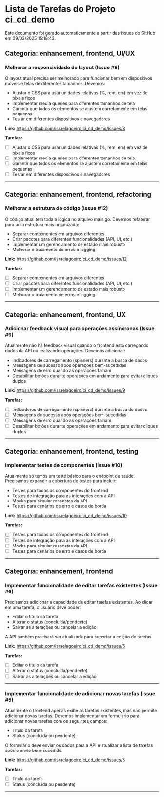 ﻿# Lista de Tarefas do Projeto ci_cd_demo

Este documento foi gerado automaticamente a partir das issues do GitHub em 09/03/2025 15:18:43.

## Categoria: enhancement, frontend, UI/UX

### Melhorar a responsividade do layout (Issue #8)

O layout atual precisa ser melhorado para funcionar bem em dispositivos móveis e telas de diferentes tamanhos. Devemos:

- Ajustar o CSS para usar unidades relativas (%, rem, em) em vez de pixels fixos
- Implementar media queries para diferentes tamanhos de tela
- Garantir que todos os elementos se ajustem corretamente em telas pequenas
- Testar em diferentes dispositivos e navegadores

**Link:** https://github.com/israelagoeiro/ci_cd_demo/issues/8

**Tarefas:**
- [ ] Ajustar o CSS para usar unidades relativas (%, rem, em) em vez de pixels fixos
- [ ] Implementar media queries para diferentes tamanhos de tela
- [ ] Garantir que todos os elementos se ajustem corretamente em telas pequenas
- [ ] Testar em diferentes dispositivos e navegadores

---

## Categoria: enhancement, frontend, refactoring

### Melhorar a estrutura do código (Issue #12)

O código atual tem toda a lógica no arquivo main.go. Devemos refatorar para uma estrutura mais organizada:

- Separar componentes em arquivos diferentes
- Criar pacotes para diferentes funcionalidades (API, UI, etc.)
- Implementar um gerenciamento de estado mais robusto
- Melhorar o tratamento de erros e logging

**Link:** https://github.com/israelagoeiro/ci_cd_demo/issues/12

**Tarefas:**
- [ ] Separar componentes em arquivos diferentes
- [ ] Criar pacotes para diferentes funcionalidades (API, UI, etc.)
- [ ] Implementar um gerenciamento de estado mais robusto
- [ ] Melhorar o tratamento de erros e logging

---

## Categoria: enhancement, frontend, UX

### Adicionar feedback visual para operações assíncronas (Issue #9)

Atualmente não há feedback visual quando o frontend está carregando dados da API ou realizando operações. Devemos adicionar:

- Indicadores de carregamento (spinners) durante a busca de dados
- Mensagens de sucesso após operações bem-sucedidas
- Mensagens de erro quando as operações falham
- Desabilitar botões durante operações em andamento para evitar cliques duplos

**Link:** https://github.com/israelagoeiro/ci_cd_demo/issues/9

**Tarefas:**
- [ ] Indicadores de carregamento (spinners) durante a busca de dados
- [ ] Mensagens de sucesso após operações bem-sucedidas
- [ ] Mensagens de erro quando as operações falham
- [ ] Desabilitar botões durante operações em andamento para evitar cliques duplos

---

## Categoria: enhancement, frontend, testing

### Implementar testes de componentes (Issue #10)

Atualmente só temos um teste básico para o endpoint de saúde. Precisamos expandir a cobertura de testes para incluir:

- Testes para todos os componentes do frontend
- Testes de integração para as interações com a API
- Mocks para simular respostas da API
- Testes para cenários de erro e casos de borda

**Link:** https://github.com/israelagoeiro/ci_cd_demo/issues/10

**Tarefas:**
- [ ] Testes para todos os componentes do frontend
- [ ] Testes de integração para as interações com a API
- [ ] Mocks para simular respostas da API
- [ ] Testes para cenários de erro e casos de borda

---

## Categoria: enhancement, frontend

### Implementar funcionalidade de editar tarefas existentes (Issue #6)

Precisamos adicionar a capacidade de editar tarefas existentes. Ao clicar em uma tarefa, o usuário deve poder:

- Editar o título da tarefa
- Alterar o status (concluída/pendente)
- Salvar as alterações ou cancelar a edição

A API também precisará ser atualizada para suportar a edição de tarefas.

**Link:** https://github.com/israelagoeiro/ci_cd_demo/issues/6

**Tarefas:**
- [ ] Editar o título da tarefa
- [ ] Alterar o status (concluída/pendente)
- [ ] Salvar as alterações ou cancelar a edição

---

### Implementar funcionalidade de adicionar novas tarefas (Issue #5)

Atualmente o frontend apenas exibe as tarefas existentes, mas não permite adicionar novas tarefas. Devemos implementar um formulário para adicionar novas tarefas com os seguintes campos:

- Título da tarefa
- Status (concluída ou pendente)

O formulário deve enviar os dados para a API e atualizar a lista de tarefas após o envio bem-sucedido.

**Link:** https://github.com/israelagoeiro/ci_cd_demo/issues/5

**Tarefas:**
- [ ] Título da tarefa
- [ ] Status (concluída ou pendente)

---


